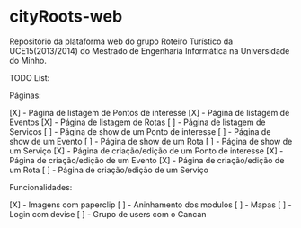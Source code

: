 ﻿cityRoots-web
=============

Repositório da plataforma web do grupo Roteiro Turístico da UCE15(2013/2014) do Mestrado de Engenharia Informática na Universidade do Minho. 

TODO List:

Páginas:

[X] - Página de listagem de Pontos de interesse
[X] - Página de listagem de Eventos
[X] - Página de listagem de Rotas
[ ] - Página de listagem de Serviços
[ ] - Página de show de um Ponto de interesse
[ ] - Página de show de um Evento
[ ] - Página de show de um Rota
[ ] - Página de show de um Serviço
[X] - Página de criação/edição de um Ponto de interesse
[X] - Página de criação/edição de um Evento
[X] - Página de criação/edição de um Rota
[ ] - Página de criação/edição de um Serviço

Funcionalidades:

[X] - Imagens com paperclip
[ ] - Aninhamento dos modulos 
[ ] - Mapas 
[ ] - Login com devise
[ ] - Grupo de users com o Cancan 






